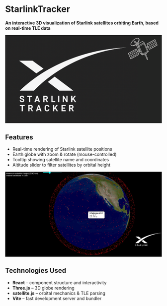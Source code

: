 # StarlinkTracker
**An interactive 3D visualization of Starlink satellites orbiting Earth, based on real-time TLE data**

<p align="center">
  <img src="starlink.png"/>
</p>

## Features

- Real-time rendering of Starlink satellite positions
- Earth globe with zoom & rotate (mouse-controlled)
- Tooltip showing satellite name and coordinates
- Altitude slider to filter satellites by orbital height

<p align="center">
  <img src="starlinkss.png" alt="StarlinkTrackerS">
</p>

## Technologies Used

- **React** – component structure and interactivity  
- **Three.js** – 3D globe rendering  
- **satellite.js** – orbital mechanics & TLE parsing  
- **Vite** – fast development server and bundler
